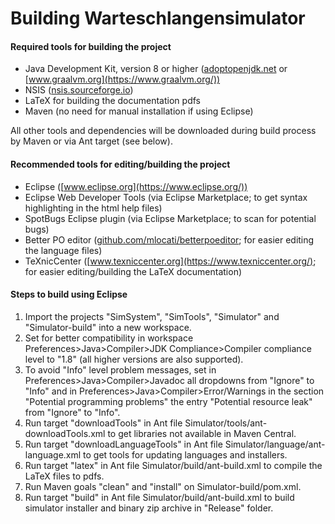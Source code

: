 # Building Warteschlangensimulator

#### Required tools for building the project

* Java Development Kit, version 8 or higher ([adoptopenjdk.net](https://adoptopenjdk.net/) or [www.graalvm.org](https://www.graalvm.org/))
* NSIS ([nsis.sourceforge.io](https://nsis.sourceforge.io/Main_Page))
* LaTeX for building the documentation pdfs
* Maven (no need for manual installation if using Eclipse)

All other tools and dependencies will be downloaded during build process by Maven or via Ant target (see below).

#### Recommended tools for editing/building the project

* Eclipse ([www.eclipse.org](https://www.eclipse.org/))
* Eclipse Web Developer Tools (via Eclipse Marketplace; to get syntax highlighting in the html help files)
* SpotBugs Eclipse plugin (via Eclipse Marketplace; to scan for potential bugs)
* Better PO editor ([github.com/mlocati/betterpoeditor](https://github.com/mlocati/betterpoeditor); for easier editing the language files)
* TeXnicCenter ([www.texniccenter.org](https://www.texniccenter.org/); for easier editing/building the LaTeX documentation)

#### Steps to build using Eclipse

1. Import the projects "SimSystem", "SimTools", "Simulator" and "Simulator-build" into a new workspace.
2. Set for better compatibility in workspace Preferences>Java>Compiler>JDK Compliance>Compiler compliance level to "1.8" (all higher versions are also supported).
3. To avoid "Info" level problem messages, set in Preferences>Java>Compiler>Javadoc all dropdowns from "Ignore" to "Info" and in Preferences>Java>Compiler>Error/Warnings in the section "Potential programming problems" the entry "Potential resource leak" from "Ignore" to "Info".
4. Run target "downloadTools" in Ant file Simulator/tools/ant-downloadTools.xml to get libraries not available in Maven Central.
5. Run target "downloadLanguageTools" in Ant file Simulator/language/ant-language.xml to get tools for updating languages and installers.
6. Run target "latex" in Ant file Simulator/build/ant-build.xml to compile the LaTeX files to pdfs.
7. Run Maven goals "clean" and "install" on Simulator-build/pom.xml.
8. Run target "build" in Ant file Simulator/build/ant-build.xml to build simulator installer and binary zip archive in "Release" folder.
